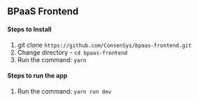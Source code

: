 ## BPaaS Frontend

#### Steps to Install

1.  git clone `https://github.com/ConsenSys/bpaas-frontend.git`
2.  Change directory - `cd bpaas-frontend`
3.  Run the command: `yarn`

#### Steps to run the app

1.  Run the command: `yarn run dev`
